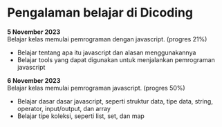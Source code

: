 # Pengalaman belajar di Dicoding

**5 November 2023**<br>
Belajar kelas memulai pemrograman dengan javascript. (progres 21%)
* Belajar tentang apa itu javascript dan alasan menggunakannya
* Belajar tools yang dapat digunakan untuk menjalankan pemrograman javascript

**6 November 2023**<br>
Belajar kelas memulai pemrograman javascript. (progres 50%)
* Belajar dasar dasar javascript, seperti struktur data, tipe data, string, operator, input/output, dan array
* Belajar tipe koleksi, seperti list, set, dan map
